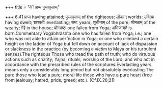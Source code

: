 +++
title = "41 प्राप्य पुण्यकृताम्"

+++
6.41 प्राप्य having attained; पुण्यकृताम् of the righteous; लोकान्
worlds; उषित्वा having dwelt; शाश्वतीः everlasting; समाः years; शुचीनाम्
of the pure; श्रीमताम् of the wealty; गेहे in the house; योगभ्रष्टः one
fallen from Yoga; अभिजायते is born.Commentary Yogabhrashta one who has
fallen from Yoga; i.e.; one who was not able to attain perfection in
Yoga; or one who climbed a certain height on the ladder of Yoga but fell
down on account of lack of dispassion or slackness in the practice (by
becoming a victim to Maya or his turbulent senses).The righteous Those
who tread the path of truth; who do virtuous actions such as charity;
Yajna; rituals; worship of the Lord; and who act in accordance with the
prescribed rules of the scriptures.Everlasting years means only a
considerably long period but not absolutely everlasting.The pure those
who lead a pure; moral life those who have a pure heart (free from
jealousy; hatred; pride; greed; etc.). (Cf.IX.20;21)
